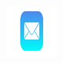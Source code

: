 <!DOCTYPE html>
<html lang="en">
<head>
  

<div class="container">
  <a href="mailto:umarylandigem@gmail.com"> 
  <img class="image" src="email.png" width ="100" height="100">
  <div class="overlay">

</body>
</html>
